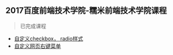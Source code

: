 ## 2017百度前端技术学院-糯米前端技术学院课程

> 已完成课程

* [自定义checkbox， radio样式](http://nickgo.net/Baidu-Frontend-School-Projects/checkbox_and_radio/)
* [自定义网页右键菜单](http://nickgo.net/Baidu-Frontend-School-Projects/context_menu)
